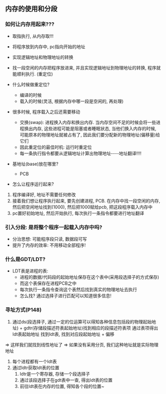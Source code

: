 ## 内存的使用和分段

### 如何让内存用起来???

- 取指执行, 从内存取!!!
- 将程序放到内存中, pc指向开始的地址
- 实现逻辑地址和物理地址的转换

- 找一段空闲的内存把程序放进来, 并且实现逻辑地址到物理地址的转换, 程序就能顺利执行.  (重定位)

- 什么时候做重定位? 
    - 编译的时候
    - 载入的时候(灵活, 根据内存中哪一段是空闲的, 再处理)

- 很多时候, 程序载入之后还需要移动
    - 交换(swap): 进程换入内存和换出内存. 当内存空间不足的时候会将一些进程换出内存, 这些进程可能是阻塞或者睡眠状态, 当他们换入内存的时候, 可能原本的物理地址就被占有了, 因此我们要分配新的物理地址(偏移量)给它们
    - 因此重定位的最佳时机: 运行时重定位
    - 每一条执行指令都要从逻辑地址计算出物理地址----地址翻译!!!!

- 基地址(base)放在哪里? 
    - PCB

- 怎么让程序运行起来?
1. 程序编译好, 地址不需要任何修改
2. 接着我们想让程序执行起来, 要先创建进程, PCB. 在内存中找一段空闲的内存, 然后把空闲地址找到(1000), 然后把1000赋给pcb, 把这段程序载入内存中
3. pc置好初始地址, 然后开始执行, 每次执行一条指令都要进行地址翻译

### 引入分段: 是将整个程序一起载入内存中吗? 

- 分治思想: 可能程序段只读, 数据段可写
- 提升了内存的效率: 不用移动全部程序!


### 什么是GDT/LDT? 

- LDT表是进程的表: 
    - 进程的数据/代码段的起始地址保存在这个表中(采用段选择子的方式保存)
    - 而这个表保存在进程PCB之中
    - 每次执行一条指令查询这个表然后找到真实的物理地址去执行
    - 怎么找? 通过选择子进行匹配可以知道很多信息!

### 寻址方式(P148)
1. 通过ds(段选择子, 通过一定的位运算可以得知各种信息包括段的物理起始地址) + gdtr(存储段描述符表起始地址)找到相应的段描述符表项
通过表项得出ldt表起始地址
找到ldt表, 找到对应段起始地址 + 偏移
   
=> 这样我们就找到线性地址了
=> 如果没有采用分页, 我们这种地址就是实际物理地址

1. 每个进程都有一个ldt表
2. 通过ldtr获取ldt表的位置
    1. ldtr是一个寄存器, 存储一个段选择子
    2. 通过该段选择子在gdt表中一查, 得出ldt表的位置
    3. 前往ldt表在内存的位置, 得知各个段的位置~